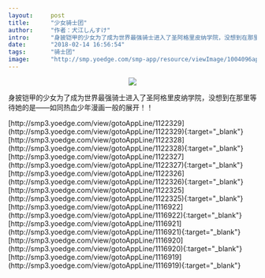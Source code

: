 ```yaml
---
layout:     post
title:      "少女骑士团"
author:     "作者：犬江しんすけ"
intro:      "身披铠甲的少女为了成为世界最强骑士进入了圣阿格里皮纳学院，没想到在那里等待她的是——如同热血少年漫画一般的展开！！"
date:       "2018-02-14 16:56:54"
tags:       "骑士团"
image:      "http://smp.yoedge.com/smp-app/resource/viewImage/1004096appline.png"
---
```

<div style="text-align: center">
<p><img src="http://smp.yoedge.com/smp-app/resource/viewImage/1004096appline.png"/></p>
</div>
<p class="post-meta">
<span>身披铠甲的少女为了成为世界最强骑士进入了圣阿格里皮纳学院，没想到在那里等待她的是——如同热血少年漫画一般的展开！！</span>
</p>
[http://smp3.yoedge.com/view/gotoAppLine/1122329](http://smp3.yoedge.com/view/gotoAppLine/1122329){:target="_blank"}
[http://smp3.yoedge.com/view/gotoAppLine/1122328](http://smp3.yoedge.com/view/gotoAppLine/1122328){:target="_blank"}
[http://smp3.yoedge.com/view/gotoAppLine/1122327](http://smp3.yoedge.com/view/gotoAppLine/1122327){:target="_blank"}
[http://smp3.yoedge.com/view/gotoAppLine/1122326](http://smp3.yoedge.com/view/gotoAppLine/1122326){:target="_blank"}
[http://smp3.yoedge.com/view/gotoAppLine/1122325](http://smp3.yoedge.com/view/gotoAppLine/1122325){:target="_blank"}
[http://smp3.yoedge.com/view/gotoAppLine/1116922](http://smp3.yoedge.com/view/gotoAppLine/1116922){:target="_blank"}
[http://smp3.yoedge.com/view/gotoAppLine/1116921](http://smp3.yoedge.com/view/gotoAppLine/1116921){:target="_blank"}
[http://smp3.yoedge.com/view/gotoAppLine/1116920](http://smp3.yoedge.com/view/gotoAppLine/1116920){:target="_blank"}
[http://smp3.yoedge.com/view/gotoAppLine/1116919](http://smp3.yoedge.com/view/gotoAppLine/1116919){:target="_blank"}


